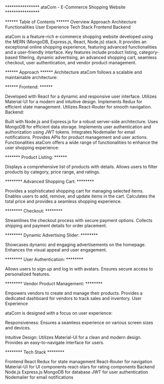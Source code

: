 **************** ataCom - E-Commerce Shopping Website ****************

****** Table of Contents ******
Overview
Approach
Architecture
Functionalities
User Experience
Tech Stack
Frontend
Backend

ataCom is a feature-rich e-commerce shopping website developed using the MERN (MongoDB, Express.js, React, Node.js) stack. It provides an exceptional online shopping experience, featuring advanced functionalities and a user-friendly interface. Key features include product listing, category-based filtering, dynamic advertising, an advanced shopping cart, seamless checkout, user authentication, and vendor product management.

****** Approach ******
Architecture
ataCom follows a scalable and maintainable architecture:

****** Frontend: ******

Developed with React for a dynamic and responsive user interface.
Utilizes Material-UI for a modern and intuitive design.
Implements Redux for efficient state management.
Utilizes React-Router for smooth navigation.
Backend:

Built with Node.js and Express.js for a robust server-side architecture.
Uses MongoDB for efficient data storage.
Implements user authentication and authorization using JWT tokens.
Integrates Nodemailer for email notifications.
Provides APIs for product management and user actions.
Functionalities
ataCom offers a wide range of functionalities to enhance the user shopping experience:

******* Product Listing: ******

Displays a comprehensive list of products with details.
Allows users to filter products by category, price range, and ratings.


******** Advanced Shopping Cart: ********

Provides a sophisticated shopping cart for managing selected items.
Enables users to add, remove, and update items in the cart.
Calculates the total price and provides a seamless shopping experience.


******** Checkout: ********

Streamlines the checkout process with secure payment options.
Collects shipping and payment details for order placement.


******** Dynamic Advertising Slider: ********

Showcases dynamic and engaging advertisements on the homepage.
Enhances the visual appeal and user engagement.


******** User Authentication: ********

Allows users to sign up and log in with avatars.
Ensures secure access to personalized features.


******** Vendor Product Management: ********

Empowers vendors to create and manage their products.
Provides a dedicated dashboard for vendors to track sales and inventory.
User Experience


ataCom is designed with a focus on user experience:

Responsiveness:
Ensures a seamless experience on various screen sizes and devices.


Intuitive Design:
Utilizes Material-UI for a clean and modern design.
Provides an easy-to-navigate interface for users.


******** Tech Stack ********

Frontend
React
Redux for state management
React-Router for navigation
Material-UI for UI components
react-stars for rating components
Backend
Node.js
Express.js
MongoDB for database
JWT for user authentication
Nodemailer for email notifications
